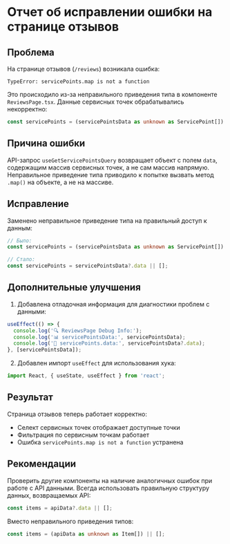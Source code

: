 # Отчет об исправлении ошибки на странице отзывов

## Проблема
На странице отзывов (`/reviews`) возникала ошибка:
```
TypeError: servicePoints.map is not a function
```

Это происходило из-за неправильного приведения типа в компоненте `ReviewsPage.tsx`. Данные сервисных точек обрабатывались некорректно:

```typescript
const servicePoints = (servicePointsData as unknown as ServicePoint[]) || [];
```

## Причина ошибки
API-запрос `useGetServicePointsQuery` возвращает объект с полем `data`, содержащим массив сервисных точек, а не сам массив напрямую. Неправильное приведение типа приводило к попытке вызвать метод `.map()` на объекте, а не на массиве.

## Исправление
Заменено неправильное приведение типа на правильный доступ к данным:

```typescript
// Было:
const servicePoints = (servicePointsData as unknown as ServicePoint[]) || [];

// Стало:
const servicePoints = servicePointsData?.data || [];
```

## Дополнительные улучшения
1. Добавлена отладочная информация для диагностики проблем с данными:
```typescript
useEffect(() => {
  console.log('🔍 ReviewsPage Debug Info:');
  console.log('📊 servicePointsData:', servicePointsData);
  console.log('🏢 servicePoints.data:', servicePointsData?.data);
}, [servicePointsData]);
```

2. Добавлен импорт `useEffect` для использования хука:
```typescript
import React, { useState, useEffect } from 'react';
```

## Результат
Страница отзывов теперь работает корректно:
- Селект сервисных точек отображает доступные точки
- Фильтрация по сервисным точкам работает
- Ошибка `servicePoints.map is not a function` устранена

## Рекомендации
Проверить другие компоненты на наличие аналогичных ошибок при работе с API данными. Всегда использовать правильную структуру данных, возвращаемых API:
```typescript
const items = apiData?.data || [];
```

Вместо неправильного приведения типов:
```typescript
const items = (apiData as unknown as Item[]) || [];
``` 